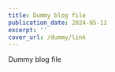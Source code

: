 ```yaml
---
title: Dummy blog file
publication_date: 2024-05-11
excerpt: ''
cover_url: /dummy/link
---
```


Dummy blog file